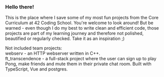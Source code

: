 ### Hello there!

This is the place where I save some of my most fun projects from the Core Curriculum at 42 Coding School. You're welcome to look around! But be warned - even though I do my best to write clean and efficient code, those projects are part of my learning journey and therefore not polished, beautified or regularly checked. Take it as an inspiration ;)<br>


Not included team projects:<br>
webserv - an HTTP webserver written in C++.<br>
ft_transcendence - a full-stack project where the user can sign up to play Pong, make friends and mute them in their private chat room. Built with TypeScript, Vue and postgres.

<!--
**afrasch/afrasch** is a ✨ _special_ ✨ repository because its `README.md` (this file) appears on your GitHub profile.

Here are some ideas to get you started:

- 🔭 I’m currently working on ...
- 🌱 I’m currently learning ...
- 👯 I’m looking to collaborate on ...
- 🤔 I’m looking for help with ...
- 💬 Ask me about ...
- 📫 How to reach me: ...
- 😄 Pronouns: ...
- ⚡ Fun fact: ...
-->
